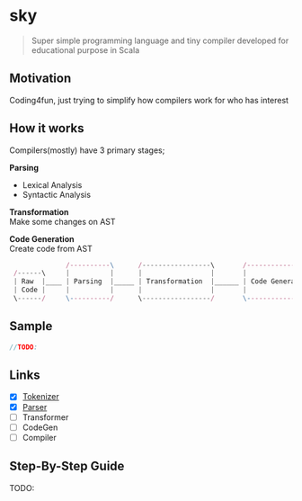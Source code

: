 sky
==========
> Super simple programming language and tiny compiler developed for educational purpose in Scala

## Motivation ##
Coding4fun, just trying to simplify how compilers work for who has interest

## How it works
Compilers(mostly) have 3 primary stages; 

**Parsing**
 - Lexical Analysis
 - Syntactic Analysis

**Transformation**  
Make some changes on AST

**Code Generation**  
Create code from AST

```js
              /----------\      /-----------------\       /-----------------\
 /------\     |          |      |                 |       |                 |
 | Raw  |____ | Parsing  |_____ | Transformation  |______ | Code Generation | 
 | Code |     |          |      |                 |       |                 |
 \------/     \----------/      \-----------------/       \-----------------/

```

## Sample ##
```js
//TODO:
```

## Links ##
- [x] [Tokenizer](https://github.com/ziyasal/sky/blob/master/src/main/scala/lib/Tokenizer.scala)  
- [x] [Parser](https://github.com/ziyasal/sky/blob/master/src/main/scala/lib/Parser.scala)
- [ ] Transformer
- [ ] CodeGen
- [ ] Compiler

## Step-By-Step Guide ##
TODO:
